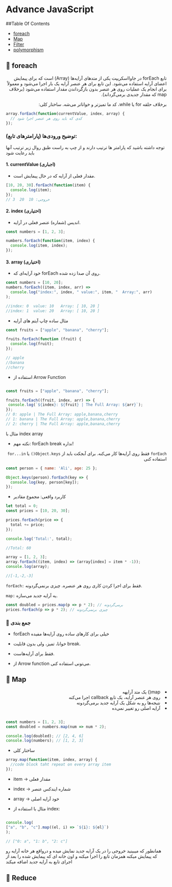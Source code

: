 # Advance JavaScript
##Table Of Contents
- [foreach](#🔵foreach)
- [Map](#amp)
- [Filter](#Filter)
- [polymorphism](#polymorphism)




## 🔵 foreach
<div dir="rtl">
  تابع forEach در جاوااسکریپت یکی از متدهای آرایه‌ها (Array) است که برای پیمایش اعضای آرایه استفاده می‌شود. این تابع برای هر عنصر آرایه یک بار اجرا می‌شود و معمولاً برای انجام یک عملیات روی هر عنصر بدون بازگرداندن مقدار استفاده می‌شود (برخلاف map که مقدار جدیدی برمی‌گرداند).


برخلاف حلقه for یا while، کد ما تمیزتر و خواناتر می‌شه.
ساختار کلی:

</div>

```javascript
array.forEach(function(currentValue, index, array) {
  // کدی که باید روی هر عنصر اجرا شود
});

```
### توضیح ورودی‌ها (پارامترهای تابع):
توجه داشته باشید که پارامتر ها ترتیب دارند و از چپ به راست طبق روال زیر ترتیب آنها باید رعایت شود
#### 1. currentValue (اجباری)
* مقدار فعلی از آرایه که در حال پیمایش است.
```javascript
[10, 20, 30].forEach(function(item) {
  console.log(item);
});
// خروجی: 10  20  3

```
#### 2. index (اختیاری)
* اندیس (شماره) عنصر فعلی در آرایه.





```javascript
const numbers = [1, 2, 3];

numbers.forEach(function(item, index) {
  console.log(item, index);
});

```
#### 3. array (اختیاری)
* خود آرایه‌ای که forEach روی آن صدا زده شده.

```javascript
const numbers = [10, 20];
numbers.forEach((item, index, arr) =>
  console.log("index:", index, " value:", item, "  Array:", arr)
);

//index: 0  value: 10   Array: [ 10, 20 ]
//index: 1  value: 20   Array: [ 10, 20 ]

```


* مثال ساده چاپ آیتم های آرایه

```javascript
const fruits = ["apple", "banana", "cherry"];

fruits.forEach(function (fruit) {
  console.log(fruit);
});

// apple
//banana
//cherry

  ```

 * استفاده از Arrow Function
 ```javascript

const fruits = ["apple", "banana", "cherry"];

fruits.forEach((fruit, index, arr) => {
  console.log(`${index}: ${fruit} | The Full Array: ${arr}`);
});
// 0: apple | The Full Array: apple,banana,cherry
// 1: banana | The Full Array: apple,banana,cherry
// 2: cherry | The Full Array: apple,banana,cherry


```
مثال با index array


* نکته مهم: forEach break نداره!
<div dir="rtl">
   
`forEach` فقط روی آرایه‌ها کار می‌کنه.
برای آبجکت باید از `Object.keys()` یا `for...in` استفاده کنی

</div>
 
```javascript
const person = { name: 'Ali', age: 25 };

Object.keys(person).forEach(key => {
  console.log(key, person[key]);
});


```

* کاربرد واقعی: مجموع مقادیر
```javascript
let total = 0;
const prices = [10, 20, 30];

prices.forEach(price => {
  total += price;
});

console.log('Total:', total);

//Total: 60
```

```javascript
array = [1, 2, 3];
array.forEach((item, index) => (array[index] = item * -1));
console.log(array);

//[-1,-2,-3]

```


`forEach:` فقط برای اجرا کردن کاری روی هر عنصره. چیزی برنمی‌گردونه.

`map:` یه آرایه جدید می‌سازه.

```javascript
const doubled = prices.map(p => p * 2); // برمی‌گردونه  
prices.forEach(p => p * 2); // چیزی برنمی‌گردونه
```

### 🎯 جمع بندی

* forEach خیلی برای کارهای ساده روی آرایه‌ها مفیده

* خوانا، تمیز، ولی بدون قابلیت break.

* فقط برای آرایه‌هاست.

* از Arrow function می‌تونی استفاده کنی.


## 🔵 Map
<div dir="rtl">
  
<li> map() یک متد آرایهه </li>

<li> روی هر عنصر آرایه، یک تابع callback اجرا می‌کنه </li>

<li> نتیجه‌ها رو به شکل یک آرایه جدید برمی‌گردونه </li>

<li> آرایه اصلی رو تغییر نمی‌ده </li>
</div>



```javascript

const numbers = [1, 2, 3];
const doubled = numbers.map(num => num * 2);

console.log(doubled); // [2, 4, 6]
console.log(numbers); // [1, 2, 3]

```
* ساختار کلی
```javascript
array.map(function(item, index, array) {
  //code block taht repeat on every array item
});

```
* item → مقدار فعلی

* index → شماره ایندکس عنصر

* array → خود آرایه اصلی

* مثال با استفاده از index:

```javascript

console.log(
["a", "b", "c"].map((el, i) => `${i}: ${el}`)
);

// ["0: a", "1: b", "2: c"]

```
همانطور که میبینید خروجی را در یک آرایه جدید نمایش میده
و درواقع هر خانه آرایه رو که پیمایش میکنه همزمان تابع را اجرا میکنه و اون خانه ای که پیمایش شده را بعد از اجرای تابع به آرایه جدید اضافه میکند

## 🔵 Reduce


